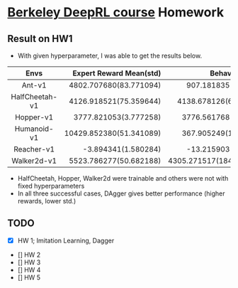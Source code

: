 # [Berkeley DeepRL course](http://rll.berkeley.edu/deeprlcourse/) Homework

## Result on HW1

- With given hyperparameter, I was able to get the results below.

|       Envs    | Expert Reward Mean(std) | Behavior Cloning | DAgger |
|:-------------:|------------------------:|-----------------:|-------:|
|Ant-v1         | 4802.707680(83.771094)  | 907.181835(1.765161)| 515.062574(2.715588)|
|HalfCheetah-v1 | 4126.918521(75.359644)  | 4138.678126(68.150322)| 4112.790801(61.154570)|
|Hopper-v1      | 3777.821053(3.777258)   | 3776.561768(3.774195)| 3783.089913(4.757560)|
|Humanoid-v1    | 10429.852380(51.341089) | 367.905249(19.686467)| 313.611396(11.924769)|
|Reacher-v1     | -3.894341(1.580284)     | -13.215903(3.970900)| -13.954921(4.214502)|
|Walker2d-v1    | 5523.786277(50.682188)  | 4305.271517(1845.930949)| 5516.414445(51.565740)|

- HalfCheetah, Hopper, Walker2d were trainable and others were not with fixed hyperparameters
- In all three successful cases, DAgger gives better performance (higher rewards, lower std.)

## TODO

- [x] HW 1; Imitation Learning, Dagger
- [] HW 2
- [] HW 3
- [] HW 4
- [] HW 5
